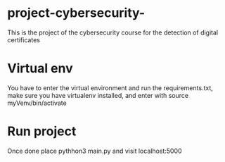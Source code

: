 # project-cybersecurity-
This is the project of the cybersecurity course for the detection of digital certificates


# Virtual env
You have to enter the virtual environment and run the requirements.txt, make sure you have virtualenv installed, and enter with source myVenv/bin/activate

# Run project
Once done place pythhon3 main.py and visit localhost:5000